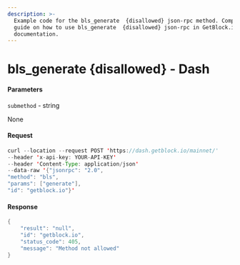 ```yaml
---
description: >-
  Example code for the bls_generate  {disallowed} json-rpc method. Сomplete
  guide on how to use bls_generate  {disallowed} json-rpc in GetBlock.io Web3
  documentation.
---
```


# bls\_generate {disallowed} - Dash

#### Parameters

`submethod` - string

None

#### Request

```java
curl --location --request POST 'https://dash.getblock.io/mainnet/' 
--header 'x-api-key: YOUR-API-KEY' 
--header 'Content-Type: application/json' 
--data-raw '{"jsonrpc": "2.0",
"method": "bls",
"params": ["generate"],
"id": "getblock.io"}'
```

#### Response

```java
{
    "result": "null",
    "id": "getblock.io",
    "status_code": 405,
    "message": "Method not allowed"
}
```
